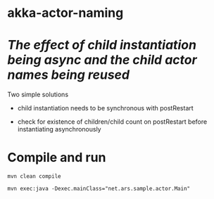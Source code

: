 # akka-actor-naming  
# *The effect of child instantiation being async and the child actor names being reused*  
  
Two simple solutions  
  
- child instantiation needs to be synchronous with postRestart  
  
- check for existence of children/child count on postRestart before instantiating asynchronously  
  
  
  
# Compile and run  
  
`mvn clean compile`  

`mvn exec:java -Dexec.mainClass="net.ars.sample.actor.Main"`  
